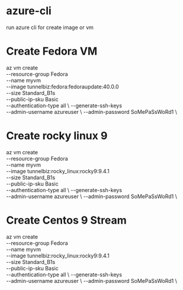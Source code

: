 # azure-cli
run azure cli for create image or vm

# Create Fedora VM

az vm create \
--resource-group Fedora \
--name myvm \
--image tunnelbiz:fedora:fedoraupdate:40.0.0 \
--size Standard_B1s \
--public-ip-sku Basic \
--authentication-type all \ 
--generate-ssh-keys \
--admin-username azureuser \ 
--admin-password SoMePaSsWoRd1 \

# Create rocky linux 9

az vm create \
--resource-group Fedora \
--name myvm \
--image tunnelbiz:rocky_linux:rocky9:9.4.1 \
--size Standard_B1s \
--public-ip-sku Basic \
--authentication-type all \ 
--generate-ssh-keys \
--admin-username azureuser \ 
--admin-password SoMePaSsWoRd1 \

# Create Centos 9 Stream 

az vm create \
--resource-group Fedora \
--name myvm \
--image tunnelbiz:rocky_linux:rocky9:9.4.1 \
--size Standard_B1s \
--public-ip-sku Basic \
--authentication-type all \ 
--generate-ssh-keys \
--admin-username azureuser \ 
--admin-password SoMePaSsWoRd1 \
